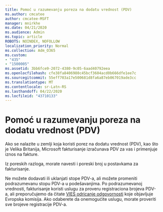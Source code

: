 ```yaml
---
title: Pomoć u razumevanju poreza na dodatu vrednost (PDV)
ms.author: cmcatee
author: cmcatee-MSFT
manager: mnirkhe
ms.date: 04/21/2020
ms.audience: Admin
ms.topic: article
ROBOTS: NOINDEX, NOFOLLOW
localization_priority: Normal
ms.collection: Adm_O365
ms.custom:
- "435"
- "1500005"
ms.assetid: 3bb6fce9-2072-4380-9c05-6aad40792eea
ms.openlocfilehash: cfe38fa8406980c45bcf3604acd0b666dfe1ee7c
ms.sourcegitcommit: 55eff703a17e500681d8fa6a87eb067019ade3cc
ms.translationtype: MT
ms.contentlocale: sr-Latn-RS
ms.lasthandoff: 04/22/2020
ms.locfileid: "43710133"
---
```

# <a name="help-understanding-value-added-tax-vat"></a>Pomoć u razumevanju poreza na dodatu vrednost (PDV)

Ako se nalazite u zemlji koja koristi porez na dodatu vrednost (PDV), kao što je Velika Britanija, Microsoft fakturisanje izračunava PDV za vas i primenjuje iznos na fakture.
  
Iz poreskih razloga, morate navesti i poreski broj u postavkama za fakturisanje.
  
Ne možete dodavati ili uklanjati stope PDV-a, ali možete promeniti podrazumevanu stopu PDV-a u podešavanjima. Po podrazumevanoj vrednosti, fakturisanje koristi uslugu za proveru registraciona brojeva PDV-a, ali preporučujemo da čitate [VIES odricanje odgovornosti](https://go.microsoft.com/fwlink/?LinkID=841741) koje objavljuje Evropska komisija. Ako odaberete da onemogućite uslugu, morate proveriti sve brojeve registracije PDV-a.